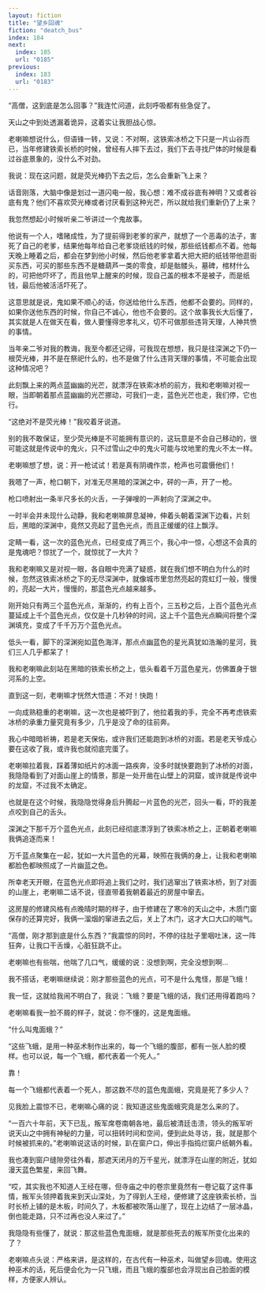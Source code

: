 ```yaml
---
layout: fiction
title: "望乡回魂"
fiction: "deatch_bus"
index: 184
next:
  index: 185
  url: "0185"
previous:
  index: 183
  url: "0183"
---
```

“高僧，这到底是怎么回事？”我连忙问道，此刻呼吸都有些急促了。

天山之中到处透漏着诡异，这着实让我胆战心惊。

老喇嘛想说什么，但语锋一转，又说：不对啊，这铁索冰桥之下只是一片山谷而已，当年修建铁索长桥的时候，曾经有人摔下去过，我们下去寻找尸体的时候是看过谷底景象的，没什么不对劲。

我说：现在这问题，就是荧光棒扔下去之后，怎么会重新飞上来？

话音刚落，大脑中像是划过一道闪电一般，我心想：难不成谷底有神明？又或者谷底有鬼？他们不喜欢荧光棒或者讨厌看到这种光芒，所以就给我们重新仍了上来？

我忽然想起小时候听亲二爷讲过一个鬼故事。

他说有一个人，嗜赌成性，为了提前得到老爹的家产，就想了一个恶毒的法子，害死了自己的老爹，结果他每年给自己老爹烧纸钱的时候，那些纸钱都点不着。他每天晚上睡着之后，都会在梦到他小时候，然后他老爹拿着大把大把的纸钱带他逛街买东西，可买的那些东西不是糖葫芦一类的零食，却是骷髅头，墓碑，棺材什么的，可把他吓坏了，而且他早上醒来的时候，现自己盖的根本不是被子，而是纸钱，最后他被活活吓死了。

这意思就是说，鬼如果不顺心的话，你送给他什么东西，他都不会要的。同样的，如果你送他东西的时候，你自己不诚心，他也不会要的。这个故事我长大后懂了，其实就是人在做天在看，做人要懂得忠孝礼义，切不可做那些违背天理，人神共愤的事情。

当年亲二爷对我的教诲，我至今都还记得，可我现在想想，我只是往深渊之下仍一根荧光棒，并不是在祭祀什么的，也不是做了什么违背天理的事情，不可能会出现这种情况吧？

此刻飘上来的两点蓝幽幽的光芒，就漂浮在铁索冰桥的前方，我和老喇嘛对视一眼，当即朝着那点蓝幽幽的光芒挪动，可我们一走，蓝色光芒也走，我们停，它也行。

“这绝对不是荧光棒！”我咬着牙说道。

别的我不敢保证，至少荧光棒是不可能拥有意识的，这玩意是不会自己移动的，很可能这就是传说中的鬼火，只不过雪山之中的鬼火可能与坟地里的鬼火不太一样。

老喇嘛想了想，说：开一枪试试！若是真有阴魂作祟，枪声也可震慑他们！

我嗯了一声，枪口朝下，对准无尽黑暗的深渊之中，砰的一声，开了一枪。

枪口喷射出一条半尺多长的火舌，一子弹嗖的一声射向了深渊之中。

一时半会并未现什么动静，我和老喇嘛屏息凝神，伸着头朝着深渊下边看，片刻后，黑暗的深渊中，竟然又亮起了蓝色光点，而且正缓缓的往上飘浮。

定睛一看，这一次的蓝色光点，已经变成了两三个，我心中一惊，心想这不会真的是鬼魂吧？惊扰了一个，就惊扰了一大片？

我和老喇嘛又是对视一眼，各自眼中充满了疑惑，就在我们想不明白为什么的时候，忽然这铁索冰桥之下的无尽深渊中，就像城市里忽然亮起的霓虹灯一般，慢慢的，亮起一大片，慢慢的，那蓝色光点越来越多。

刚开始只有两三个蓝色光点，渐渐的，约有上百个，三五秒之后，上百个蓝色光点蔓延成上千个蓝色光点，仅仅是十几秒钟的时间，这上千个蓝色光点瞬间将整个深渊填充，变成了千千万万个蓝色光点。

低头一看，脚下的深渊宛如蓝色海洋，那点点幽蓝色的星光真犹如浩瀚的星河，我们三人几乎都呆了！

我和老喇嘛此刻站在黑暗的铁索长桥之上，低头看着千万蓝色星光，仿佛置身于银河系的上空。

直到这一刻，老喇嘛才恍然大悟道：不对！快跑！

一向成熟稳重的老喇嘛，这一次也是被吓到了，他拉着我的手，完全不再考虑铁索冰桥的承重力量究竟有多少，几乎是没了命的往前奔。

我心中暗暗祈祷，若是老天保佑，或许我们还能跑到冰桥的对面。若是老天爷成心要在这收了我，或许我也就彻底完蛋了。

老喇嘛拉着我，踩着薄如纸片的冰面一路疾奔，没多时就快要跑到了冰桥的对面，我隐隐看到了对面山崖上的情景，那是一处开凿在山壁上的洞窟，或许就是传说中的龙窟，不过我不太确定。

也就是在这个时候，我隐隐觉得身后升腾起一片蓝色的光芒，回头一看，吓的我差点咬到自己的舌头。

深渊之下那千万个蓝色光点，此刻已经彻底漂浮到了铁索冰桥之上，正朝着老喇嘛我俩追逐而来！

万千蓝点聚集在一起，犹如一大片蓝色的光幕，映照在我俩的身上，让我和老喇嘛都脸色都映照成了一片幽蓝之色。

所幸老天开眼，在蓝色光点即将追上我们之时，我们逃窜出了铁索冰桥，到了对面的山崖上，老喇嘛二话不说，径直带着我朝着最近的房屋中窜去。

这房屋的修建风格有点晚晴时期的样子，由于修建在了寒冷的天山之中，木质门窗保存的还算完好，我俩一溜烟的窜进去之后，关上了木门，这才大口大口的喘气。

“高僧，刚才那到底是什么东西？”我震惊的同时，不停的往肚子里咽吐沫，这一阵狂奔，让我口干舌燥，心脏狂跳不止。

老喇嘛也有些喘，他喘了几口气，缓缓的说：没想到啊，完全没想到啊...

我不搭话，老喇嘛继续说：刚才那些蓝色的光点，可不是什么鬼怪，那是飞蛾！

我一怔，这就给我闹不明白了，我说：飞蛾？要是飞蛾的话，我们还用得着跑吗？

老喇嘛看我一脸不屑的样子，就说：你不懂的，这是鬼面蛾。

“什么叫鬼面蛾？”

“这些飞蛾，是用一种巫术制作出来的，每一个飞蛾的腹部，都有一张人脸的模样。也可以说，每一个飞蛾，都代表着一个死人。”

靠！

每一个飞蛾都代表着一个死人，那这数不尽的蓝色鬼面蛾，究竟是死了多少人？

见我脸上震惊不已，老喇嘛心痛的说：我知道这些鬼面蛾究竟是怎么来的了。

“一百六十年前，天下已乱，叛军席卷南朝各地，最后被清廷击溃，领头的叛军听说天山之中拥有神秘的力量，可以扭转时间和空间，便到此处寻访，我，就是那个时候被抓来的。”老喇嘛说这话的时候，趴在窗户口，伸出手指捣烂窗户纸朝外看。

我也凑到窗户缝隙旁往外看，那遮天闭月的万千星光，就漂浮在山崖的附近，犹如漫天蓝色繁星，来回飞舞。

“哎，其实我也不知道人王经在哪，但寺庙之中的卷宗里竟然有一卷记载了这件事情，叛军头领押着我来到天山深处，为了得到人王经，便修建了这座铁索长桥，当时长桥上铺的是木板，时间久了，木板都被吹落山崖了，现在上边结了一层冰晶，倒也能走路，只不过再也没人来过了。”

我隐隐有些懂了，就说：那这些蓝色鬼面蛾，就是那些死去的叛军所变化出来的了？

老喇嘛点头说：严格来讲，是这样的，在古代有一种巫术，叫做望乡回魂。使用这种巫术的话，死后便会化为一只飞蛾，而且飞蛾的腹部也会浮现出自己脸面的模样，方便家人辨认。